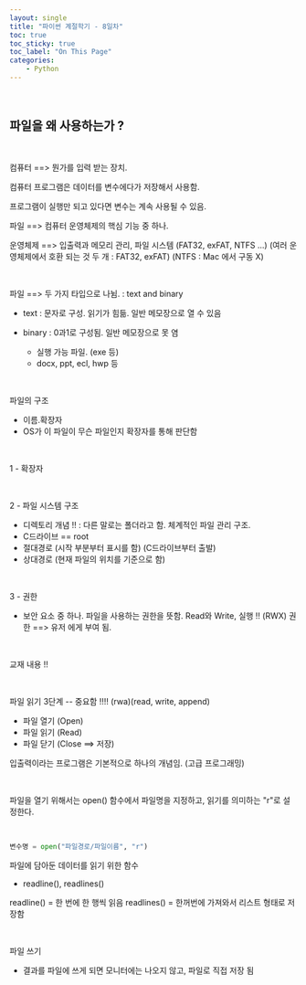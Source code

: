 ```yaml
---
layout: single
title: "파이썬 계절학기 - 8일차"
toc: true
toc_sticky: true
toc_label: "On This Page"
categories:
    - Python
---
```


<br>

## 파일을 왜 사용하는가 ?

<br>

컴퓨터 ==> 뭔가를 입력 받는 장치. 

컴퓨터 프로그램은 데이터를 변수에다가 저장해서 사용함. 

프로그램이 실행만 되고 있다면 변수는 계속 사용될 수 있음. 

파일 ==> 컴퓨터 운영체제의 핵심 기능 중 하나.

운영체제 ==> 입출력과 메모리 관리, 파일 시스템 (FAT32, exFAT, NTFS ...) (여러 운영체제에서 호환 되는 것 두 개 : FAT32, exFAT) (NTFS : Mac 에서 구동 X)

<br>

파일 ==> 두 가지 타입으로 나뉨. : text and binary 

- text : 문자로 구성. 읽기가 힘듦. 일반 메모장으로 열 수 있음

- binary : 0과1로 구성됨. 일반 메모장으로 못 염
    - 실행 가능 파일. (exe 등)
    - docx, ppt, ecl, hwp 등

<br>

파일의 구조

- 이름.확장자
- OS가 이 파일이 무슨 파일인지 확장자를 통해 판단함

<br>

1 - 확장자

<br>

2 - 파일 시스템 구조
- 디렉토리 개념 !! : 다른 말로는 폴더라고 함. 체계적인 파일 관리 구조. 
- C드라이브 == root
- 절대경로 (시작 부분부터 표시를 함) (C드라이브부터 출발)
- 상대경로 (현재 파일의 위치를 기준으로 함)

<br>

3 - 권한
- 보안 요소 중 하나. 파일을 사용하는 권한을 뜻함. Read와 Write, 실행 !! (RWX) 권한 ==> 유저 에게 부여 됨.

<br>

교재 내용 !!

<br>

파일 읽기 3단계 -- 중요함 !!!! (rwa)(read, write, append)
- 파일 열기 (Open)
- 파일 읽기 (Read)
- 파일 닫기 (Close ==> 저장)

입출력이라는 프로그램은 기본적으로 하나의 개념임. (고급 프로그래밍)

<br>

파일을 열기 위해서는 open() 함수에서 파일명을 지정하고, 읽기를 의미하는 "r"로 설정한다.

<br>

```py
변수명 = open("파일경로/파일이름", "r")
```

파일에 담아둔 데이터를 읽기 위한 함수
- readline(), readlines()

readline() = 한 번에 한 행씩 읽음
readlines() = 한꺼번에 가져와서 리스트 형태로 저장함

<br>

파일 쓰기
- 결과를 파일에 쓰게 되면 모니터에는 나오지 않고, 파일로 직접 저장 됨

